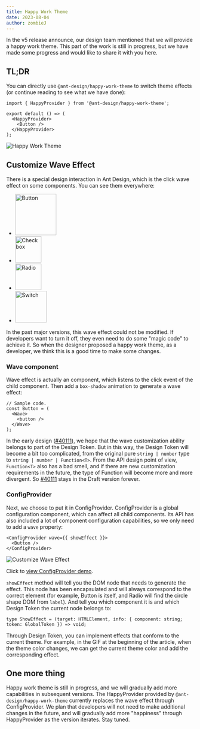 ```yaml
---
title: Happy Work Theme
date: 2023-08-04
author: zombieJ
---
```


In the v5 release announce, our design team mentioned that we will provide a happy work theme. This part of the work is still in progress, but we have made some progress and would like to share it with you here.

## TL;DR

You can directly use `@ant-design/happy-work-theme` to switch theme effects (or continue reading to see what we have done):

```tsx
import { HappyProvider } from '@ant-design/happy-work-theme';

export default () => (
  <HappyProvider>
    <Button />
  </HappyProvider>
);
```

![Happy Work Theme](https://github.com/react-component/picker/assets/5378891/3c54ef05-5448-4619-b492-b5328c032c52)

## Customize Wave Effect

There is a special design interaction in Ant Design, which is the click wave effect on some components. You can see them everywhere:

- <img alt="Button" height="110" src="https://github.com/react-component/picker/assets/5378891/60aaad50-cfd5-4c1f-b91f-0be217877f3f" />
- <img alt="Checkbox" height="70" src="https://github.com/react-component/picker/assets/5378891/f7d64d64-29db-4c9c-a0d6-de8b36a31d48" />
- <img alt="Radio" height="70" src="https://github.com/react-component/picker/assets/5378891/9f4edaa8-26f7-468c-bcf3-1ce80163bf0e" />
- <img alt="Switch" height="84" src="https://github.com/react-component/picker/assets/5378891/16abcee6-32d0-4075-bc4c-440d8aade067" />

In the past major versions, this wave effect could not be modified. If developers want to turn it off, they even need to do some "magic code" to achieve it. So when the designer proposed a happy work theme, as a developer, we think this is a good time to make some changes.

### Wave component

Wave effect is actually an component, which listens to the click event of the child component. Then add a `box-shadow` animation to generate a wave effect:

```tsx
// Sample code.
const Button = (
  <Wave>
    <button />
  </Wave>
);
```

In the early design ([#40111](https://github.com/ant-design/ant-design/pull/40111)), we hope that the wave customization ability belongs to part of the Design Token. But in this way, the Design Token will become a bit too complicated, from the original pure `string | number` type to `string | number | Function<T>`. From the API design point of view, `Function<T>` also has a bad smell, and if there are new customization requirements in the future, the type of Function will become more and more divergent. So [#40111](https://github.com/ant-design/ant-design/pull/40111) stays in the Draft version forever.

### ConfigProvider

Next, we choose to put it in ConfigProvider. ConfigProvider is a global configuration component, which can affect all child components. Its API has also included a lot of component configuration capabilities, so we only need to add a `wave` property:

```tsx
<ConfigProvider wave={{ showEffect }}>
  <Button />
</ConfigProvider>
```

![Customize Wave Effect](https://github.com/react-component/picker/assets/5378891/425094d8-8767-4a53-85fb-5b13b888f2c4)

Click to [view ConfigProvider demo](/components/config-provider#config-provider-demo-wave).

`showEffect` method will tell you the DOM node that needs to generate the effect. This node has been encapsulated and will always correspond to the correct element (for example, Button is itself, and Radio will find the circle shape DOM from `label`). And tell you which component it is and which Design Token the current node belongs to:

```tsx
type ShowEffect = (target: HTMLElement, info: { component: string; token: GlobalToken }) => void;
```

Through Design Token, you can implement effects that conform to the current theme. For example, in the GIF at the beginning of the article, when the theme color changes, we can get the current theme color and add the corresponding effect.

## One more thing

Happy work theme is still in progress, and we will gradually add more capabilities in subsequent versions. The HappyProvider provided by `@ant-design/happy-work-theme` currently replaces the wave effect through ConfigProvider. We plan that developers will not need to make additional changes in the future, and will gradually add more "happiness" through HappyProvider as the version iterates. Stay tuned.
